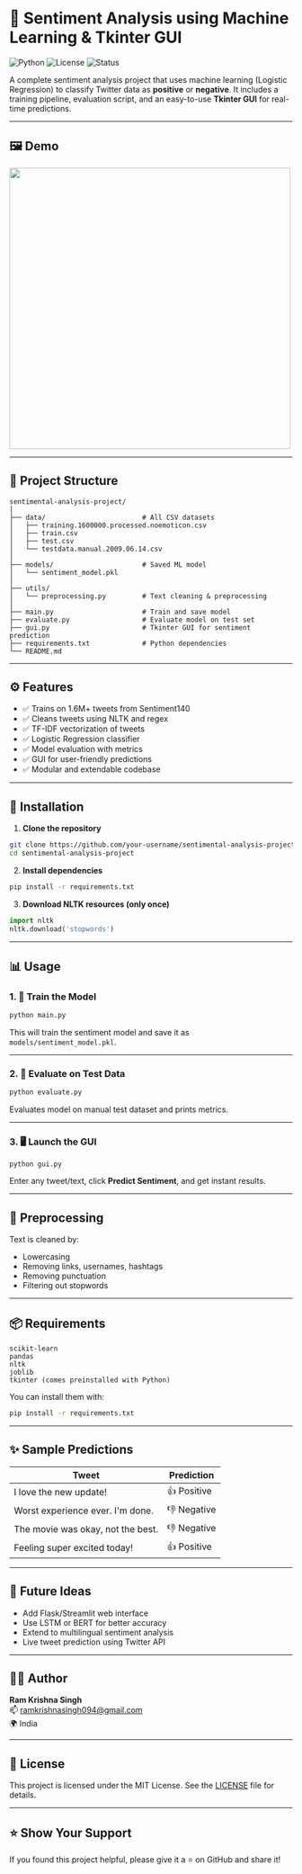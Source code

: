 # 💬 Sentiment Analysis using Machine Learning & Tkinter GUI

![Python](https://img.shields.io/badge/Python-3.10%2B-blue.svg)
![License](https://img.shields.io/badge/License-MIT-green.svg)
![Status](https://img.shields.io/badge/Project-Complete-brightgreen)

A complete sentiment analysis project that uses machine learning (Logistic Regression) to classify Twitter data as **positive** or **negative**. It includes a training pipeline, evaluation script, and an easy-to-use **Tkinter GUI** for real-time predictions.

---

## 🖼️ Demo

<img src="https://user-images.githubusercontent.com/your-screenshot-url/demo.gif" width="500">

---

## 📁 Project Structure

```
sentimental-analysis-project/
│
├── data/                        # All CSV datasets
│   ├── training.1600000.processed.noemoticon.csv
│   ├── train.csv
│   ├── test.csv
│   └── testdata.manual.2009.06.14.csv
│
├── models/                      # Saved ML model
│   └── sentiment_model.pkl
│
├── utils/
│   └── preprocessing.py         # Text cleaning & preprocessing
│
├── main.py                      # Train and save model
├── evaluate.py                  # Evaluate model on test set
├── gui.py                       # Tkinter GUI for sentiment prediction
├── requirements.txt             # Python dependencies
└── README.md
```

---

## ⚙️ Features

- ✅ Trains on 1.6M+ tweets from Sentiment140
- ✅ Cleans tweets using NLTK and regex
- ✅ TF-IDF vectorization of tweets
- ✅ Logistic Regression classifier
- ✅ Model evaluation with metrics
- ✅ GUI for user-friendly predictions
- ✅ Modular and extendable codebase

---

## 🔧 Installation

1. **Clone the repository**  
```bash
git clone https://github.com/your-username/sentimental-analysis-project.git
cd sentimental-analysis-project
```

2. **Install dependencies**  
```bash
pip install -r requirements.txt
```

3. **Download NLTK resources (only once)**  
```python
import nltk
nltk.download('stopwords')
```

---

## 📊 Usage

### 1. 🔁 Train the Model
```bash
python main.py
```
This will train the sentiment model and save it as `models/sentiment_model.pkl`.

---

### 2. 🧪 Evaluate on Test Data
```bash
python evaluate.py
```
Evaluates model on manual test dataset and prints metrics.

---

### 3. 🖥️ Launch the GUI
```bash
python gui.py
```
Enter any tweet/text, click **Predict Sentiment**, and get instant results.

---

## 🧹 Preprocessing

Text is cleaned by:
- Lowercasing
- Removing links, usernames, hashtags
- Removing punctuation
- Filtering out stopwords

---

## 📦 Requirements

```
scikit-learn
pandas
nltk
joblib
tkinter (comes preinstalled with Python)
```

You can install them with:

```bash
pip install -r requirements.txt
```

---

## ✨ Sample Predictions

| Tweet                                | Prediction |
|--------------------------------------|------------|
| I love the new update!               | 👍 Positive |
| Worst experience ever. I'm done.     | 👎 Negative |
| The movie was okay, not the best.    | 👎 Negative |
| Feeling super excited today!         | 👍 Positive |

---

## 🚀 Future Ideas

- Add Flask/Streamlit web interface
- Use LSTM or BERT for better accuracy
- Extend to multilingual sentiment analysis
- Live tweet prediction using Twitter API

---

## 🙋‍♂️ Author

**Ram Krishna Singh**  
📫 [ramkrishnasingh094@gmail.com](mailto:ramkrishnasingh094@gmail.com)  
🌍 India

---

## 📄 License

This project is licensed under the MIT License. See the [LICENSE](LICENSE) file for details.

---

## ⭐️ Show Your Support

If you found this project helpful, please give it a ⭐️ on GitHub and share it!

